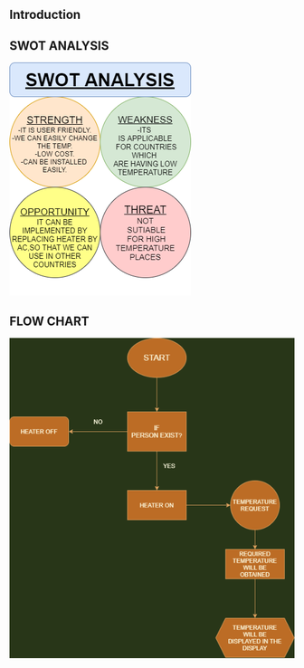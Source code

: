 ## Introduction


## SWOT ANALYSIS
![SWOT](https://github.com/pavankalyanmedishetty/stepin_embeddeb_c/blob/94728435295c0ef044759ba18b0854108d8d7543/1_Requirements/SWOT.png)

## FLOW CHART
![FLOWCHART](https://github.com/pavankalyanmedishetty/stepin_embeddeb_c/blob/ee6aee5af5a5833d9229a0238f99468dfa170687/2_Architectures/FLOWCHART.drawio.png)
